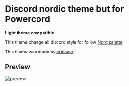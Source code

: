 # Discord nordic theme but for Powercord

**Light theme compatible**

This theme change all discord style for follow [Nord palette](https://www.nordtheme.com/)

This theme was made by [orblazer](https://github.com/orblazer/)

## Preview

![preview](https://cdn.discordapp.com/attachments/799401301673902090/802396350627971133/Screenshot_109.png)
